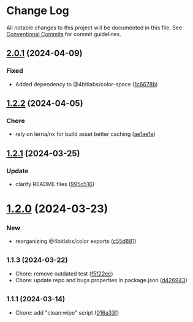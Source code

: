 # Change Log

All notable changes to this project will be documented in this file.
See [Conventional Commits](https://conventionalcommits.org) for commit guidelines.

## [2.0.1](https://github.com/32bitkid/sci.js/compare/@4bitlabs/color@2.0.0...@4bitlabs/color@2.0.1) (2024-04-09)

### Fixed

- Added dependency to @4bitlabs/color-space ([1c6678b](https://github.com/32bitkid/sci.js/commit/1c6678b5f19212de52007c6c56b8557d2f083554))

## [1.2.2](https://github.com/32bitkid/sci.js/compare/@4bitlabs/color@1.2.1...@4bitlabs/color@1.2.2) (2024-04-05)

### Chore

- rely on lerna/nx for build asset better caching ([ae1ae1e](https://github.com/32bitkid/sci.js/commit/ae1ae1eb4ead8e89a4d53ea0bcfcbc8e107b1488))

## [1.2.1](https://github.com/32bitkid/sci.js/compare/@4bitlabs/color@1.2.0...@4bitlabs/color@1.2.1) (2024-03-25)

### Update

- clarify README files ([995d516](https://github.com/32bitkid/sci.js/commit/995d5161d2a84f1db9890e03c6c2a79d17dd4b1f))

# [1.2.0](https://github.com/32bitkid/sci.js/compare/@4bitlabs/color@1.1.3...@4bitlabs/color@1.2.0) (2024-03-23)

### New

- reorganizing @4bitlabs/color exports ([c55d881](https://github.com/32bitkid/sci.js/commit/c55d881bdcdf5588f85daa6b8ef6f862afe58802))

## <small>1.1.3 (2024-03-22)</small>

- Chore: remove outdated test ([f5f22ec](https://github.com/32bitkid/sci.js/commit/f5f22ec))
- Chore: update repo and bugs properties in package.json ([d426943](https://github.com/32bitkid/sci.js/commit/d426943))

## <small>1.1.1 (2024-03-14)</small>

- Chore: add "clean:wipe" script ([016a33f](https://github.com/32bitkid/sci.js/commit/016a33f))
